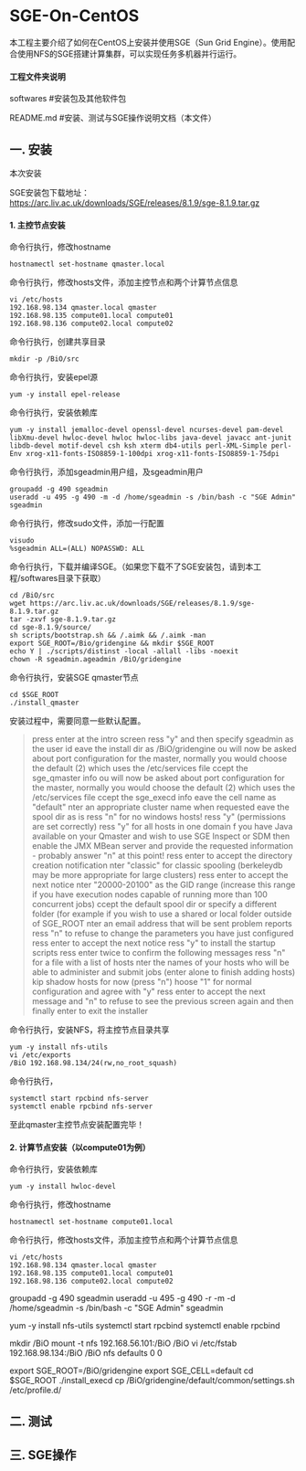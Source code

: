 # SGE-On-CentOS

本工程主要介绍了如何在CentOS上安装并使用SGE（Sun Grid Engine）。使用配合使用NFS的SGE搭建计算集群，可以实现任务多机器并行运行。

#### 工程文件夹说明

softwares                      #安装包及其他软件包

README.md                #安装、测试与SGE操作说明文档（本文件）

## 一. 安装

本次安装

SGE安装包下载地址：  https://arc.liv.ac.uk/downloads/SGE/releases/8.1.9/sge-8.1.9.tar.gz

#### 1. 主控节点安装

命令行执行，修改hostname

```shell
hostnamectl set-hostname qmaster.local
```

命令行执行，修改hosts文件，添加主控节点和两个计算节点信息

```shell
vi /etc/hosts
192.168.98.134 qmaster.local qmaster
192.168.98.135 compute01.local compute01
192.168.98.136 compute02.local compute02
```

命令行执行，创建共享目录

```shell
mkdir -p /BiO/src
```

命令行执行，安装epel源

```shell
yum -y install epel-release
```

命令行执行，安装依赖库

```shell
yum -y install jemalloc-devel openssl-devel ncurses-devel pam-devel libXmu-devel hwloc-devel hwloc hwloc-libs java-devel javacc ant-junit libdb-devel motif-devel csh ksh xterm db4-utils perl-XML-Simple perl-Env xrog-x11-fonts-ISO8859-1-100dpi xrog-x11-fonts-ISO8859-1-75dpi
```

命令行执行，添加sgeadmin用户组，及sgeadmin用户

```shell
groupadd -g 490 sgeadmin
useradd -u 495 -g 490 -m -d /home/sgeadmin -s /bin/bash -c "SGE Admin" sgeadmin
```

命令行执行，修改sudo文件，添加一行配置

```shell
visudo
%sgeadmin ALL=(ALL) NOPASSWD: ALL
```

命令行执行，下载并编译SGE。（如果您下载不了SGE安装包，请到本工程/softwares目录下获取）

```shell
cd /BiO/src
wget https://arc.liv.ac.uk/downloads/SGE/releases/8.1.9/sge-8.1.9.tar.gz
tar -zxvf sge-8.1.9.tar.gz
cd sge-8.1.9/source/
sh scripts/bootstrap.sh && /.aimk && /.aimk -man
export SGE_ROOT=/Bio/gridengine && mkdir $SGE_ROOT
echo Y | ./scripts/distinst -local -allall -libs -noexit
chown -R sgeadmin.ageadmin /BiO/gridengine
```

命令行执行，安装SGE qmaster节点
```shell
cd $SGE_ROOT
./install_qmaster
```

安装过程中，需要同意一些默认配置。
> press enter at the intro screen
 ress "y" and then specify sgeadmin as the user id
 eave the install dir as /BiO/gridengine
 ou will now be asked about port configuration for the master, normally you would choose the default (2) which uses the /etc/services file
 ccept the sge_qmaster info
 ou will now be asked about port configuration for the master, normally you would choose the default (2) which uses the /etc/services file
 ccept the sge_execd info
 eave the cell name as "default"
 nter an appropriate cluster name when requested
 eave the spool dir as is
 ress "n" for no windows hosts!
 ress "y" (permissions are set correctly)
 ress "y" for all hosts in one domain
 f you have Java available on your Qmaster and wish to use SGE Inspect or SDM then enable the JMX MBean server and provide the requested information - probably answer "n" at this point!
 ress enter to accept the directory creation notification
 nter "classic" for classic spooling (berkeleydb may be more appropriate for large clusters)
 ress enter to accept the next notice
 nter "20000-20100" as the GID range (increase this range if you have execution nodes capable of running more than 100 concurrent jobs)
 ccept the default spool dir or specify a different folder (for example if you wish to use a shared or local folder outside of SGE_ROOT
 nter an email address that will be sent problem reports
 ress "n" to refuse to change the parameters you have just configured
 ress enter to accept the next notice
 ress "y" to install the startup scripts
 ress enter twice to confirm the following messages
 ress "n" for a file with a list of hosts
 nter the names of your hosts who will be able to administer and submit jobs (enter alone to finish adding hosts)
 kip shadow hosts for now (press "n")
 hoose "1" for normal configuration and agree with "y"
 ress enter to accept the next message and "n" to refuse to see the previous screen again and then finally enter to exit the installer

命令行执行，安装NFS，将主控节点目录共享

```shell
yum -y install nfs-utils
vi /etc/exports
/BiO 192.168.98.134/24(rw,no_root_squash)
```

命令行执行，
```shell
systemctl start rpcbind nfs-server
systemctl enable rpcbind nfs-server
```
至此qmaster主控节点安装配置完毕！

#### 2. 计算节点安装（以compute01为例）

命令行执行，安装依赖库

```shell
yum -y install hwloc-devel
```

命令行执行，修改hostname

```shell
hostnamectl set-hostname compute01.local
```

命令行执行，修改hosts文件，添加主控节点和两个计算节点信息

```shell
vi /etc/hosts
192.168.98.134 qmaster.local qmaster
192.168.98.135 compute01.local compute01
192.168.98.136 compute02.local compute02
```

groupadd -g 490 sgeadmin
useradd -u 495 -g 490 -r -m -d /home/sgeadmin -s /bin/bash -c "SGE Admin" sgeadmin

yum -y install nfs-utils
systemctl start rpcbind
systemctl enable rpcbind

mkdir /BiO
mount -t nfs 192.168.56.101:/BiO /BiO
vi /etc/fstab
192.168.98.134:/BiO /BiO nfs defaults 0 0

export SGE_ROOT=/BiO/gridengine
export SGE_CELL=default
cd $SGE_ROOT
./install_execd
cp /BiO/gridengine/default/common/settings.sh /etc/profile.d/


## 二. 测试


## 三. SGE操作